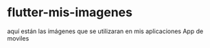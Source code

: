# flutter-mis-imagenes
aquí están las imágenes que se utilizaran en mis aplicaciones App de moviles
